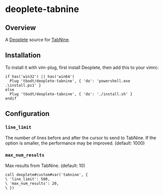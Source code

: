 # deoplete-tabnine


## Overview

A [Deoplete][] source for [TabNine][].


## Installation

To install it with vim-plug, first install Deoplete, then add this to your vimrc:

```vim
if has('win32') || has('win64')
  Plug 'tbodt/deoplete-tabnine', { 'do': 'powershell.exe .\install.ps1' }
else
  Plug 'tbodt/deoplete-tabnine', { 'do': './install.sh' }
endif
```

[Deoplete]: https://github.com/Shougo/deoplete.nvim/
[TabNine]: https://tabnine.com


## Configuration

### `line_limit`

The number of lines before and after the cursor to send to TabNine. If the
option is smaller, the performance may be improved.  (default: 1000)


### `max_num_results`

Max results from TabNine.
(default: 10)

```vim
call deoplete#custom#var('tabnine', {
\ 'line_limit': 500,
\ 'max_num_results': 20,
\ })
```
